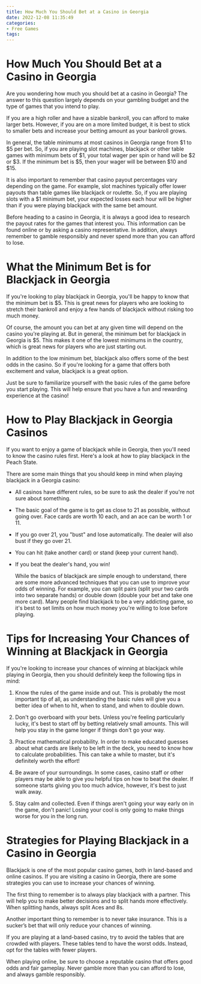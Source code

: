 ```yaml
---
title: How Much You Should Bet at a Casino in Georgia
date: 2022-12-08 11:35:49
categories:
- Free Games
tags:
---
```



#  How Much You Should Bet at a Casino in Georgia

Are you wondering how much you should bet at a casino in Georgia? The answer to this question largely depends on your gambling budget and the type of games that you intend to play.

If you are a high roller and have a sizable bankroll, you can afford to make larger bets. However, if you are on a more limited budget, it is best to stick to smaller bets and increase your betting amount as your bankroll grows.

In general, the table minimums at most casinos in Georgia range from $1 to $5 per bet. So, if you are playing slot machines, blackjack or other table games with minimum bets of $1, your total wager per spin or hand will be $2 or $3. If the minimum bet is $5, then your wager will be between $10 and $15.

It is also important to remember that casino payout percentages vary depending on the game. For example, slot machines typically offer lower payouts than table games like blackjack or roulette. So, if you are playing slots with a $1 minimum bet, your expected losses each hour will be higher than if you were playing blackjack with the same bet amount.

Before heading to a casino in Georgia, it is always a good idea to research the payout rates for the games that interest you. This information can be found online or by asking a casino representative. In addition, always remember to gamble responsibly and never spend more than you can afford to lose.

#  What the Minimum Bet is for Blackjack in Georgia

If you're looking to play blackjack in Georgia, you'll be happy to know that the minimum bet is $5. This is great news for players who are looking to stretch their bankroll and enjoy a few hands of blackjack without risking too much money.

Of course, the amount you can bet at any given time will depend on the casino you're playing at. But in general, the minimum bet for blackjack in Georgia is $5. This makes it one of the lowest minimums in the country, which is great news for players who are just starting out.

In addition to the low minimum bet, blackjack also offers some of the best odds in the casino. So if you're looking for a game that offers both excitement and value, blackjack is a great option.

Just be sure to familiarize yourself with the basic rules of the game before you start playing. This will help ensure that you have a fun and rewarding experience at the casino!

#  How to Play Blackjack in Georgia Casinos

If you want to enjoy a game of blackjack while in Georgia, then you'll need to know the casino rules first. Here's a look at how to play blackjack in the Peach State.

There are some main things that you should keep in mind when playing blackjack in a Georgia casino:

- All casinos have different rules, so be sure to ask the dealer if you're not sure about something.

- The basic goal of the game is to get as close to 21 as possible, without going over. Face cards are worth 10 each, and an ace can be worth 1 or 11.

- If you go over 21, you "bust" and lose automatically.
The dealer will also bust if they go over 21.

- You can hit (take another card) or stand (keep your current hand).

- If you beat the dealer's hand, you win!

    While the basics of blackjack are simple enough to understand, there are some more advanced techniques that you can use to improve your odds of winning. For example, you can split pairs (split your two cards into two separate hands) or double down (double your bet and take one more card). 
Many people find blackjack to be a very addicting game, so it's best to set limits on how much money you're willing to lose before playing.

#  Tips for Increasing Your Chances of Winning at Blackjack in Georgia 

If you're looking to increase your chances of winning at blackjack while playing in Georgia, then you should definitely keep the following tips in mind:

1. Know the rules of the game inside and out. This is probably the most important tip of all, as understanding the basic rules will give you a better idea of when to hit, when to stand, and when to double down.

2. Don't go overboard with your bets. Unless you're feeling particularly lucky, it's best to start off by betting relatively small amounts. This will help you stay in the game longer if things don't go your way.

3. Practice mathematical probability. In order to make educated guesses about what cards are likely to be left in the deck, you need to know how to calculate probabilities. This can take a while to master, but it's definitely worth the effort!

4. Be aware of your surroundings. In some cases, casino staff or other players may be able to give you helpful tips on how to beat the dealer. If someone starts giving you too much advice, however, it's best to just walk away.

5. Stay calm and collected. Even if things aren't going your way early on in the game, don't panic! Losing your cool is only going to make things worse for you in the long run.

#  Strategies for Playing Blackjack in a Casino in Georgia

Blackjack is one of the most popular casino games, both in land-based and online casinos. If you are visiting a casino in Georgia, there are some strategies you can use to increase your chances of winning.

The first thing to remember is to always play blackjack with a partner. This will help you to make better decisions and to split hands more effectively. When splitting hands, always split Aces and 8s.

Another important thing to remember is to never take insurance. This is a sucker’s bet that will only reduce your chances of winning.

If you are playing at a land-based casino, try to avoid the tables that are crowded with players. These tables tend to have the worst odds. Instead, opt for the tables with fewer players.

When playing online, be sure to choose a reputable casino that offers good odds and fair gameplay. Never gamble more than you can afford to lose, and always gamble responsibly.